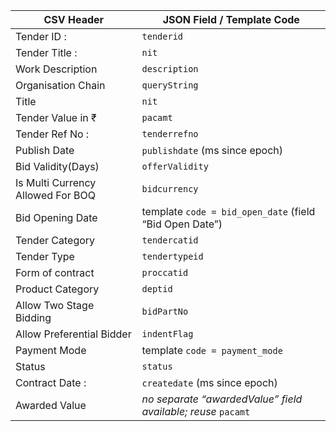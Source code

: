 | CSV Header                        | JSON Field / Template Code                                    |
| --------------------------------- | ------------------------------------------------------------- |
| Tender ID :                       | `tenderid`                                                    |
| Tender Title :                    | `nit`                                                         |
| Work Description                  | `description`                                                 |
| Organisation Chain                | `queryString`                                                 |
| Title                             | `nit`                                                         |
| Tender Value in ₹                 | `pacamt`                                                      |
| Tender Ref No :                   | `tenderrefno`                                                 |
| Publish Date                      | `publishdate` (ms since epoch)                                |
| Bid Validity(Days)                | `offerValidity`                                               |
| Is Multi Currency Allowed For BOQ | `bidcurrency`                                                 |
| Bid Opening Date                  | template `code = bid_open_date` (field “Bid Open Date”)       |
| Tender Category                   | `tendercatid`                                                 |
| Tender Type                       | `tendertypeid`                                                |
| Form of contract                  | `proccatid`                                                   |
| Product Category                  | `deptid`                                                      |
| Allow Two Stage Bidding           | `bidPartNo`                                                   |
| Allow Preferential Bidder         | `indentFlag`                                                  |
| Payment Mode                      | template `code = payment_mode`                                |
| Status                            | `status`                                                      |
| Contract Date :                   | `createdate` (ms since epoch)                                 |
| Awarded Value                     | *no separate “awardedValue” field available; reuse* `pacamt`  |
